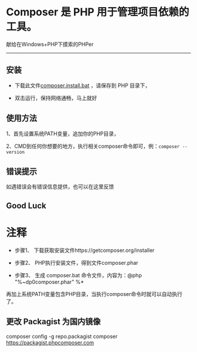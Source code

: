 # Composer 是 PHP 用于管理项目依赖的工具。

献给在Windows+PHP下摸索的PHPer

---

## 安装
* 下载此文件[composer.install.bat](https://raw.githubusercontent.com/Hayse/composer.bat/master/composer.install.bat) ，请保存到 PHP 目录下，

* 双击运行，保持网络通畅，马上就好

## 使用方法
1、首先设置系统PATH变量，追加你的PHP目录，

2、CMD到任何你想要的地方，执行相关composer命令即可，例：`composer --version`

## 错误提示
如遇错误会有错误信息提供，也可以在这里反馈

## Good Luck



# 注释

- 步骤1、 下载获取安装文件https://getcomposer.org/installer

- 步骤2、 PHP执行安装文件，得到文件composer.phar

- 步骤3、 生成 composer.bat 命令文件，内容为：@php "%~dp0composer.phar" %*

再加上系统PATH变量包含PHP目录，当执行composer命令时就可以自动执行了。

## 更改 Packagist 为国内镜像

composer config -g repo.packagist composer https://packagist.phpcomposer.com

